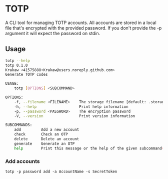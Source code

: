 # TOTP

A CLI tool for managing TOTP accounts.
All accounts are stored in a local file that's encrypted with the provided password.
If you don't provide the -p argument it will expect the password on stdin.


## Usage

```bash
totp --help
totp 0.1.0
Krakaw <41575888+Krakaw@users.noreply.github.com>
Generate TOTP codes

USAGE:
    totp [OPTIONS] <SUBCOMMAND>

OPTIONS:
    -f, --filename <FILENAME>    The storage filename [default: .storage.txt]
    -h, --help                   Print help information
    -p, --password <PASSWORD>    The encryption password
    -V, --version                Print version information

SUBCOMMANDS:
    add         Add a new account
    check       Check an OTP
    delete      Delete an account
    generate    Generate an OTP
    help        Print this message or the help of the given subcommand(s)


```

### Add accounts

    totp -p password add -a AccountName -s SecretToken

### 
